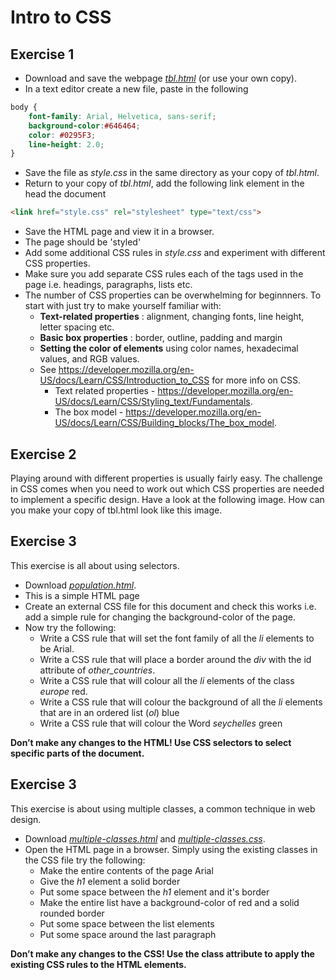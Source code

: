 # Intro to CSS

## Exercise 1
* Download and save the webpage [*tbl.html*](./tbl.html) (or use your own copy).  
* In a text editor create a new file, paste in the following
```css
body {
    font-family: Arial, Helvetica, sans-serif;
    background-color:#646464;
    color: #0295F3;
    line-height: 2.0;
}
```
* Save the file as *style.css* in the same directory as your copy of *tbl.html*.
* Return to your copy of *tbl.html*, add the following link element in the head the document
```html
<link href="style.css" rel="stylesheet" type="text/css">
```
* Save the HTML page and view it in a browser.
* The page should be 'styled'
* Add some additional CSS rules in *style.css* and experiment with different CSS properties. 
* Make sure you add separate CSS rules each of the tags used in the page i.e. headings, paragraphs, lists etc.
* The number of CSS properties can be overwhelming for beginnners. To start with just try to make yourself familiar with:
    * **Text-related properties** : alignment, changing fonts, line height, letter spacing etc.
    * **Basic box properties** : border, outline, padding and margin
    * **Setting the color of elements** using color names, hexadecimal values, and RGB values.
    * See https://developer.mozilla.org/en-US/docs/Learn/CSS/Introduction_to_CSS for more info on CSS.
        * Text related properties - https://developer.mozilla.org/en-US/docs/Learn/CSS/Styling_text/Fundamentals.
        * The box model - https://developer.mozilla.org/en-US/docs/Learn/CSS/Building_blocks/The_box_model.  

## Exercise 2
Playing around with different properties is usually fairly easy. The challenge in CSS comes when you need to work out which CSS properties are needed to implement a specific design. Have a look at the following image. How can you make your copy of tbl.html look like this image. 

## Exercise 3
This exercise is all about using selectors.
* Download [*population.html*](./population.html).
* This is a simple HTML page
* Create an external CSS file for this document and check this works i.e. add a simple rule for changing the background-color of the page.
* Now try the following:
    * Write a CSS rule that will set the font family of all the *li* elements to be Arial.
    * Write a CSS rule that will place a border around the *div* with the id attribute of *other_countries*.
    * Write a CSS rule that will colour all the *li* elements of the class *europe* red.
    * Write a CSS rule that will colour the background of all the *li* elements that are in an ordered list (*ol*) blue
    * Write a CSS rule that will colour the Word *seychelles* green

**Don’t make any changes to the HTML! Use CSS selectors to select specific parts of the document.**

## Exercise 3
This exercise is about using multiple classes, a common technique in web design.
* Download [*multiple-classes.html*](./multiple-classes.html) and [*multiple-classes.css*](./multiple-classes.css).
* Open the HTML page in a browser. Simply using the existing classes in the CSS file try the following:
    * Make the entire contents of the page Arial
    * Give the *h1* element a solid border
    * Put some space between the *h1* element and it's border
    * Make the entire list have a background-color of red and a solid rounded border
    * Put some space between the list elements
    * Put some space around the last paragraph

**Don’t make any changes to the CSS! Use the class attribute to apply the existing CSS rules to the HTML elements.**

